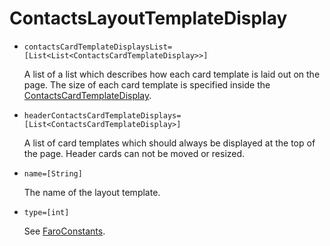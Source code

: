 # ContactsLayoutTemplateDisplay

* `contactsCardTemplateDisplaysList=[List<List<ContactsCardTemplateDisplay>>]`

	A list of a list which describes how each card template is laid out on the page. The size of each card template is specified inside the [ContactsCardTemplateDisplay](contacts_card_template_display.markdown).

* `headerContactsCardTemplateDisplays=[List<ContactsCardTemplateDisplay>]`

	A list of card templates which should always be displayed at the top of the page. Header cards can not be moved or resized.

* `name=[String]`

	The name of the layout template.

* `type=[int]`

	See [FaroConstants](../../../../../osb-faro-web/src/main/java/com/liferay/osb/faro/web/internal/constants/FaroConstants.java).